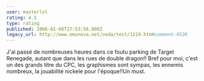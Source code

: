 ```yaml
---
user: masterlol
rating: 4.5
type: rating
published: 2006-01-08T17:53:56.000Z
legacy_url: http://www.emunova.net/veda/test/1219.htm#comment-4520
---
```

J'ai passé de nombreuses heures dans ce foutu parking de Target Renegade, autant que dans les rues de double dragon!! Bref pour moi, c'est un des grands titre du CPC, les graphismes sont sympas, les ennemis nombreux, la jouabilité nickele pour l'époque!!Un must.